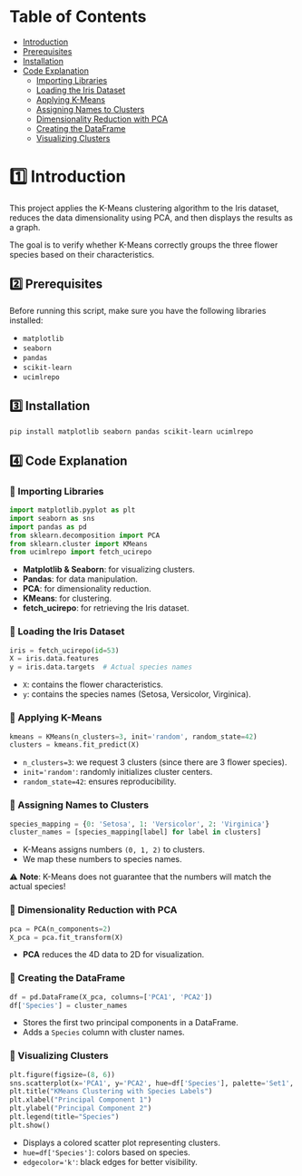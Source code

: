 # Table of Contents

- [Introduction](#introduction)
- [Prerequisites](#-prerequisites)
- [Installation](#-installation)
- [Code Explanation](#-code-explanation)
  - [Importing Libraries](#-importing-libraries)
  - [Loading the Iris Dataset](#-loading-the-iris-dataset)
  - [Applying K-Means](#-applying-k-means)
  - [Assigning Names to Clusters](#-assigning-names-to-clusters)
  - [Dimensionality Reduction with PCA](#-dimensionality-reduction-with-pca)
  - [Creating the DataFrame](#-creating-the-dataframe)
  - [Visualizing Clusters](#-visualizing-clusters)



# 1️⃣ Introduction

This project applies the K-Means clustering algorithm to the Iris dataset, reduces the data dimensionality using PCA, and then displays the results as a graph.

The goal is to verify whether K-Means correctly groups the three flower species based on their characteristics.

## 2️⃣ Prerequisites

Before running this script, make sure you have the following libraries installed:

- `matplotlib`
- `seaborn`
- `pandas`
- `scikit-learn`
- `ucimlrepo`

## 3️⃣ Installation

```bash
pip install matplotlib seaborn pandas scikit-learn ucimlrepo
```

## 4️⃣ Code Explanation

### 🔹 Importing Libraries

```python
import matplotlib.pyplot as plt
import seaborn as sns
import pandas as pd
from sklearn.decomposition import PCA
from sklearn.cluster import KMeans
from ucimlrepo import fetch_ucirepo
```

- **Matplotlib & Seaborn**: for visualizing clusters.
- **Pandas**: for data manipulation.
- **PCA**: for dimensionality reduction.
- **KMeans**: for clustering.
- **fetch_ucirepo**: for retrieving the Iris dataset.

### 🔹 Loading the Iris Dataset

```python
iris = fetch_ucirepo(id=53)
X = iris.data.features
y = iris.data.targets  # Actual species names
```

- `X`: contains the flower characteristics.
- `y`: contains the species names (Setosa, Versicolor, Virginica).

### 🔹 Applying K-Means

```python
kmeans = KMeans(n_clusters=3, init='random', random_state=42)
clusters = kmeans.fit_predict(X)
```

- `n_clusters=3`: we request 3 clusters (since there are 3 flower species).
- `init='random'`: randomly initializes cluster centers.
- `random_state=42`: ensures reproducibility.

### 🔹 Assigning Names to Clusters

```python
species_mapping = {0: 'Setosa', 1: 'Versicolor', 2: 'Virginica'}
cluster_names = [species_mapping[label] for label in clusters]
```

- K-Means assigns numbers `(0, 1, 2)` to clusters.
- We map these numbers to species names.

⚠ **Note**: K-Means does not guarantee that the numbers will match the actual species!

### 🔹 Dimensionality Reduction with PCA

```python
pca = PCA(n_components=2)
X_pca = pca.fit_transform(X)
```

- **PCA** reduces the 4D data to 2D for visualization.

### 🔹 Creating the DataFrame

```python
df = pd.DataFrame(X_pca, columns=['PCA1', 'PCA2'])
df['Species'] = cluster_names
```

- Stores the first two principal components in a DataFrame.
- Adds a `Species` column with cluster names.

### 🔹 Visualizing Clusters

```python
plt.figure(figsize=(8, 6))
sns.scatterplot(x='PCA1', y='PCA2', hue=df['Species'], palette='Set1', data=df, s=100, edgecolor='k')
plt.title("KMeans Clustering with Species Labels")
plt.xlabel("Principal Component 1")
plt.ylabel("Principal Component 2")
plt.legend(title="Species")
plt.show()
```

- Displays a colored scatter plot representing clusters.
- `hue=df['Species']`: colors based on species.
- `edgecolor='k'`: black edges for better visibility.
